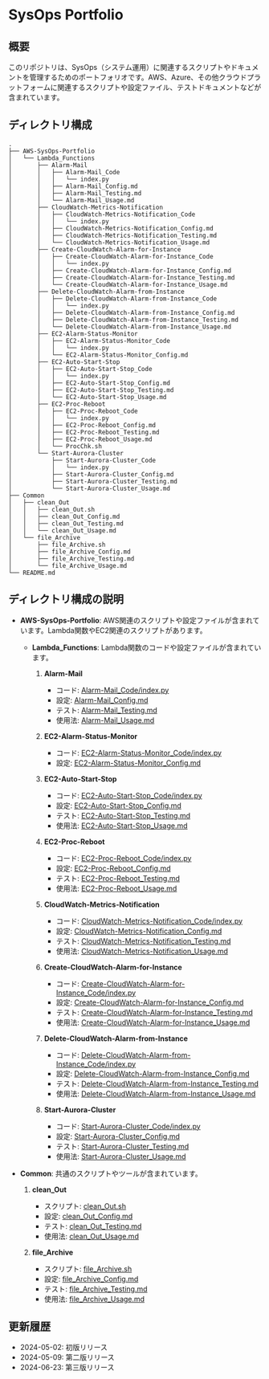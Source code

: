 # SysOps Portfolio

## 概要

このリポジトリは、SysOps（システム運用）に関連するスクリプトやドキュメントを管理するためのポートフォリオです。AWS、Azure、その他クラウドプラットフォームに関連するスクリプトや設定ファイル、テストドキュメントなどが含まれています。

## ディレクトリ構成
```
.
├── AWS-SysOps-Portfolio
│   └── Lambda_Functions
│       ├── Alarm-Mail
│       │   ├── Alarm-Mail_Code
│       │   │   └── index.py
│       │   ├── Alarm-Mail_Config.md
│       │   ├── Alarm-Mail_Testing.md
│       │   └── Alarm-Mail_Usage.md
│       ├── CloudWatch-Metrics-Notification
│       │   ├── CloudWatch-Metrics-Notification_Code
│       │   │   └── index.py
│       │   ├── CloudWatch-Metrics-Notification_Config.md
│       │   ├── CloudWatch-Metrics-Notification_Testing.md
│       │   └── CloudWatch-Metrics-Notification_Usage.md
│       ├── Create-CloudWatch-Alarm-for-Instance
│       │   ├── Create-CloudWatch-Alarm-for-Instance_Code
│       │   │   └── index.py
│       │   ├── Create-CloudWatch-Alarm-for-Instance_Config.md
│       │   ├── Create-CloudWatch-Alarm-for-Instance_Testing.md
│       │   └── Create-CloudWatch-Alarm-for-Instance_Usage.md
│       ├── Delete-CloudWatch-Alarm-from-Instance
│       │   ├── Delete-CloudWatch-Alarm-from-Instance_Code
│       │   │   └── index.py
│       │   ├── Delete-CloudWatch-Alarm-from-Instance_Config.md
│       │   ├── Delete-CloudWatch-Alarm-from-Instance_Testing.md
│       │   └── Delete-CloudWatch-Alarm-from-Instance_Usage.md
│       ├── EC2-Alarm-Status-Monitor
│       │   ├── EC2-Alarm-Status-Monitor_Code
│       │   │   └── index.py
│       │   └── EC2-Alarm-Status-Monitor_Config.md
│       ├── EC2-Auto-Start-Stop
│       │   ├── EC2-Auto-Start-Stop_Code
│       │   │   └── index.py
│       │   ├── EC2-Auto-Start-Stop_Config.md
│       │   ├── EC2-Auto-Start-Stop_Testing.md
│       │   └── EC2-Auto-Start-Stop_Usage.md
│       ├── EC2-Proc-Reboot
│       │   ├── EC2-Proc-Reboot_Code
│       │   │   └── index.py
│       │   ├── EC2-Proc-Reboot_Config.md
│       │   ├── EC2-Proc-Reboot_Testing.md
│       │   ├── EC2-Proc-Reboot_Usage.md
│       │   └── ProcChk.sh
│       └── Start-Aurora-Cluster
│           ├── Start-Aurora-Cluster_Code
│           │   └── index.py
│           ├── Start-Aurora-Cluster_Config.md
│           ├── Start-Aurora-Cluster_Testing.md
│           └── Start-Aurora-Cluster_Usage.md
├── Common
│   ├── clean_Out
│   │   ├── clean_Out.sh
│   │   ├── clean_Out_Config.md
│   │   ├── clean_Out_Testing.md
│   │   └── clean_Out_Usage.md
│   └── file_Archive
│       ├── file_Archive.sh
│       ├── file_Archive_Config.md
│       ├── file_Archive_Testing.md
│       └── file_Archive_Usage.md
└── README.md
```

## ディレクトリ構成の説明

- **AWS-SysOps-Portfolio**: AWS関連のスクリプトや設定ファイルが含まれています。Lambda関数やEC2関連のスクリプトがあります。
  - **Lambda_Functions**: Lambda関数のコードや設定ファイルが含まれています。
    1. **Alarm-Mail**
        - コード: [Alarm-Mail_Code/index.py](AWS-SysOps-Portfolio/Lambda_Functions/Alarm-Mail/Alarm-Mail_Code/index.py)
        - 設定: [Alarm-Mail_Config.md](AWS-SysOps-Portfolio/Lambda_Functions/Alarm-Mail/Alarm-Mail_Config.md)
        - テスト: [Alarm-Mail_Testing.md](AWS-SysOps-Portfolio/Lambda_Functions/Alarm-Mail/Alarm-Mail_Testing.md)
        - 使用法: [Alarm-Mail_Usage.md](AWS-SysOps-Portfolio/Lambda_Functions/Alarm-Mail/Alarm-Mail_Usage.md)

    2. **EC2-Alarm-Status-Monitor**
        - コード: [EC2-Alarm-Status-Monitor_Code/index.py](AWS-SysOps-Portfolio/Lambda_Functions/EC2-Alarm-Status-Monitor/EC2-Alarm-Status-Monitor_Code/index.py)
        - 設定: [EC2-Alarm-Status-Monitor_Config.md](AWS-SysOps-Portfolio/Lambda_Functions/EC2-Alarm-Status-Monitor/EC2-Alarm-Status-Monitor_Config.md)

    3. **EC2-Auto-Start-Stop**
        - コード: [EC2-Auto-Start-Stop_Code/index.py](AWS-SysOps-Portfolio/Lambda_Functions/EC2-Auto-Start-Stop/EC2-Auto-Start-Stop_Code/index.py)
        - 設定: [EC2-Auto-Start-Stop_Config.md](AWS-SysOps-Portfolio/Lambda_Functions/EC2-Auto-Start-Stop/EC2-Auto-Start-Stop_Config.md)
        - テスト: [EC2-Auto-Start-Stop_Testing.md](AWS-SysOps-Portfolio/Lambda_Functions/EC2-Auto-Start-Stop/EC2-Auto-Start-Stop_Testing.md)
        - 使用法: [EC2-Auto-Start-Stop_Usage.md](AWS-SysOps-Portfolio/Lambda_Functions/EC2-Auto-Start-Stop/EC2-Auto-Start-Stop_Usage.md)

    4. **EC2-Proc-Reboot**
        - コード: [EC2-Proc-Reboot_Code/index.py](AWS-SysOps-Portfolio/Lambda_Functions/EC2-Proc-Reboot/EC2-Proc-Reboot_Code/index.py)
        - 設定: [EC2-Proc-Reboot_Config.md](AWS-SysOps-Portfolio/Lambda_Functions/EC2-Proc-Reboot/EC2-Proc-Reboot_Config.md)
        - テスト: [EC2-Proc-Reboot_Testing.md](AWS-SysOps-Portfolio/Lambda_Functions/EC2-Proc-Reboot/EC2-Proc-Reboot_Testing.md)
        - 使用法: [EC2-Proc-Reboot_Usage.md](AWS-SysOps-Portfolio/Lambda_Functions/EC2-Proc-Reboot/EC2-Proc-Reboot_Usage.md)

    5. **CloudWatch-Metrics-Notification**
        - コード: [CloudWatch-Metrics-Notification_Code/index.py](AWS-SysOps-Portfolio/Lambda_Functions/CloudWatch-Metrics-Notification/CloudWatch-Metrics-Notification_Code/index.py)
        - 設定: [CloudWatch-Metrics-Notification_Config.md](AWS-SysOps-Portfolio/Lambda_Functions/CloudWatch-Metrics-Notification/CloudWatch-Metrics-Notification_Config.md)
        - テスト: [CloudWatch-Metrics-Notification_Testing.md](AWS-SysOps-Portfolio/Lambda_Functions/CloudWatch-Metrics-Notification/CloudWatch-Metrics-Notification_Testing.md)
        - 使用法: [CloudWatch-Metrics-Notification_Usage.md](AWS-SysOps-Portfolio/Lambda_Functions/CloudWatch-Metrics-Notification/CloudWatch-Metrics-Notification_Usage.md)

    6. **Create-CloudWatch-Alarm-for-Instance**
        - コード: [Create-CloudWatch-Alarm-for-Instance_Code/index.py](AWS-SysOps-Portfolio/Lambda_Functions/Create-CloudWatch-Alarm-for-Instance/Create-CloudWatch-Alarm-for-Instance_Code/index.py)
        - 設定: [Create-CloudWatch-Alarm-for-Instance_Config.md](AWS-SysOps-Portfolio/Lambda_Functions/Create-CloudWatch-Alarm-for-Instance/Create-CloudWatch-Alarm-for-Instance_Config.md)
        - テスト: [Create-CloudWatch-Alarm-for-Instance_Testing.md](AWS-SysOps-Portfolio/Lambda_Functions/Create-CloudWatch-Alarm-for-Instance/Create-CloudWatch-Alarm-for-Instance_Testing.md)
        - 使用法: [Create-CloudWatch-Alarm-for-Instance_Usage.md](AWS-SysOps-Portfolio/Lambda_Functions/Create-CloudWatch-Alarm-for-Instance/Create-CloudWatch-Alarm-for-Instance_Usage.md)

    7. **Delete-CloudWatch-Alarm-from-Instance**
        - コード: [Delete-CloudWatch-Alarm-from-Instance_Code/index.py](AWS-SysOps-Portfolio/Lambda_Functions/Delete-CloudWatch-Alarm-from-Instance/Delete-CloudWatch-Alarm-from-Instance_Code/index.py)
        - 設定: [Delete-CloudWatch-Alarm-from-Instance_Config.md](AWS-SysOps-Portfolio/Lambda_Functions/Delete-CloudWatch-Alarm-from-Instance/Delete-CloudWatch-Alarm-from-Instance_Config.md)
        - テスト: [Delete-CloudWatch-Alarm-from-Instance_Testing.md](AWS-SysOps-Portfolio/Lambda_Functions/Delete-CloudWatch-Alarm-from-Instance/Delete-CloudWatch-Alarm-from-Instance_Testing.md)
        - 使用法: [Delete-CloudWatch-Alarm-from-Instance_Usage.md](AWS-SysOps-Portfolio/Lambda_Functions/Delete-CloudWatch-Alarm-from-Instance/Delete-CloudWatch-Alarm-from-Instance_Usage.md)

    7. **Start-Aurora-Cluster**
        - コード: [Start-Aurora-Cluster_Code/index.py](AWS-SysOps-Portfolio/Lambda_Functions/Start-Aurora-Cluster/Start-Aurora-Cluster_Code/index.py)
        - 設定: [Start-Aurora-Cluster_Config.md](AWS-SysOps-Portfolio/Lambda_Functions/Start-Aurora-Cluster/Start-Aurora-Cluster_Config.md)
        - テスト: [Start-Aurora-Cluster_Testing.md](AWS-SysOps-Portfolio/Lambda_Functions/Start-Aurora-Cluster/Start-Aurora-Cluster_Testing.md)
        - 使用法: [Start-Aurora-Cluster_Usage.md](AWS-SysOps-Portfolio/Lambda_Functions/Start-Aurora-Cluster/Start-Aurora-Cluster_Usage.md)


- **Common**: 共通のスクリプトやツールが含まれています。
    1. **clean_Out**
        - スクリプト: [clean_Out.sh](Common/clean_Out/clean_Out.sh)
        - 設定: [clean_Out_Config.md](Common/clean_Out/clean_Out_Config.md)
        - テスト: [clean_Out_Testing.md](Common/clean_Out/clean_Out_Testing.md)
        - 使用法: [clean_Out_Usage.md](Common/clean_Out/clean_Out_Usage.md)

    2. **file_Archive**
        - スクリプト: [file_Archive.sh](Common/file_Archive/file_Archive.sh)
        - 設定: [file_Archive_Config.md](Common/file_Archive/file_Archive_Config.md)
        - テスト: [file_Archive_Testing.md](Common/file_Archive/file_Archive_Testing.md)
        - 使用法: [file_Archive_Usage.md](Common/file_Archive/file_Archive_Usage.md)

## 更新履歴

- 2024-05-02: 初版リリース
- 2024-05-09: 第二版リリース
- 2024-06-23: 第三版リリース
